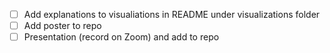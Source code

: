 - [ ] Add explanations to visualiations in README under visualizations folder
- [ ] Add poster to repo
- [ ] Presentation (record on Zoom) and add to repo
